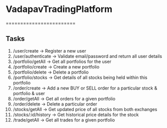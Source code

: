 # VadapavTradingPlatform
========================

Tasks
-----

1) /user/create -> Register a new user
2) /user/authenticate -> Validate email/password and return all user details
3) /portfolio/getAll -> Get all portfolios for the user
4) /portfolio/create -> Create a new portfolio
5) /portfolio/delete -> Delete a portfolio
6) /portfolio/stocks -> Get details of all stocks being held within this portfolio
7) /order/create -> Add a new BUY or SELL order for a particular stock & portfolio & user
8) /order/getAll -> Get all orders for a given portfolio
9) /order/delete -> Delete a particular order
10) /stocks/getAll -> Get updated price of all stocks from both exchanges
11) /stocks/:id/history -> Get historical price details for the stock
12) /trade/getAll -> Get all trades for a given portfolio